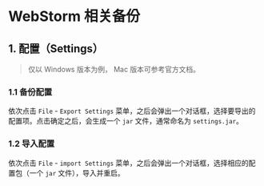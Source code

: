 # WebStorm 相关备份

## 1. 配置（Settings）

> 仅以 Windows 版本为例， Mac 版本可参考官方文档。

### 1.1 备份配置

依次点击 `File` - `Export Settings` 菜单，之后会弹出一个对话框，选择要导出的配置项。点击确定之后，会生成一个 `jar` 文件，通常命名为 `settings.jar`。

### 1.2 导入配置

依次点击 `File` - `import Settings` 菜单，之后会弹出一个对话框，选择相应的配置包（一个 `jar` 文件），导入并重启。
